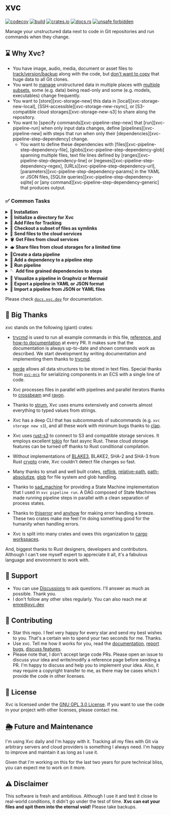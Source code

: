 # xvc

[![codecov](https://codecov.io/gh/iesahin/xvc/branch/main/graph/badge.svg?token=xa3ru5KhRq)](https://codecov.io/gh/iesahin/xvc)
[![build](https://img.shields.io/github/actions/workflow/status/iesahin/xvc/rust.yml?branch=main)](https://github.com/iesahin/xvc/actions/workflows/rust.yml)
[![crates.io](https://img.shields.io/crates/v/xvc)](https://crates.io/crates/xvc)
[![docs.rs](https://img.shields.io/docsrs/xvc)](https://docs.rs/xvc/)
[![unsafe forbidden](https://img.shields.io/badge/unsafe-forbidden-success.svg)](https://github.com/rust-secure-code/safety-dance/)

Manage your unstructured data next to code in Git repositories and run commands when they change. 

## ⌛ Why Xvc?

- You have image, audio, media, document or asset files to [track/version/backup][xvc-file-track] along with the code, but [don't want to copy][xvc-file-recheck] that huge data to all Git clones.
- You want to [manage][xvc-file-list] unstructured data in multiple places with
[multiple subsets][xvc-file-copy], some (e.g. data) being read-only and some
(e.g. models, executables) change frequently. 
- You want to [store][xvc-storage-new] this data in [local][xvc-storage-new-local], [SSH-accessible][xvc-storage-new-rsync], or [S3-compatible cloud storages][xvc-storage-new-s3] to share along the repository. 
- You want to [specify commands][xvc-pipeline-step-new] that [run][xvc-pipeline-run] when only input data changes, define [pipelines][xvc-pipeline-new] with steps that run when only their [dependencies][xvc-pipeline-step-dependency] change.
  - You want to define these dependencies with [files][xvc-pipeline-step-dependency-file], [globs][xvc-pipeline-step-dependency-glob] spanning multiple files, text file lines defined by [ranges][xvc-pipeline-step-dependency-line] or [regexes][xvc-pipeline-step-dependency-regex], [URLs][xvc-pipeline-step-dependency-url], [parameters][xvc-pipeline-step-dependency-params] in the YAML or JSON files, [SQLite queries][xvc-pipeline-step-dependency-sqlite]
  or [any command][xvc-pipeline-step-dependency-generic] that produces output. 

### ✅ Common Tasks 

<details>
  <summary> <strong> 🔽 Installation</strong></summary>

You can get the binary files for Linux, macOS, and Windows from
[releases](https://github.com/iesahin/xvc/releases/latest) page. Extract and
copy the file to your `$PATH`.

Alternatively, if you have Rust [installed], you can build xvc:

```shell
$ cargo install xvc
```

[installed]: https://www.rust-lang.org/tools/install

If you want to use Xvc with Python console and Jupyter notebooks, you can also
install it with `pip`:

```shell
$ pip install xvc
```

Note that pip installation doesn't make `xvc` available as a shell command.
Please see [xvc.py] for details.

[xvc.py]: https://github.com/iesahin/xvc.py

### Completions

Xvc supports dynamic completions for bash, zsh, elvish, fish and powershell. For example, run the following to add completions for bash:

```bash
echo "source <(COMPLETE=bash xvc)" >> ~/.bashrc
```

See [completions] section in the docs for others.

[completions]: https://docs.xvc.dev/intro/completions

</details>

<details>
  <summary>🚀
    <strong> Initialize a directory for Xvc</strong>
  </summary>

```console
$ git init # if you're not already in a Git repository
Initialized empty Git repository in [CWD]/.git/

$ xvc init
```

This command initializes the `.xvc/` directory and adds a `.xvcignore` file for specifying paths you wish to hide from Xvc.

  > 💡**Tip**:
  > Git is **not required** to run Xvc. However running Xvc with Git is usually
  > a good idea. Xvc can stage/commit metadata files (under `.xvc/`) used to
  > track binary files and you can use branches for versioning as well. By
  > default, you won't have to deal with Git commands to commit these metadata
  > files.
  > 
  > If you don't want to use Xvc with Git, use `--no-git` option when
  > initializing.

</details>

<details>
  <summary>
    👣
    <strong>Add Files for Tracking</strong>
  </summary>

Include your data files and directories for tracking:

```shell
$ xvc file track my-data/
```

[This command](https://docs.xvc.dev/ref/xvc-file-track.html) calculates content
hashes for data (using BLAKE-3, by default) and records them. Files are moved
to content-addressed directories under `.xvc/b3`. Then they are copied to the
workspace. 

  > 💡**Tip**:
  > You can specify different [recheck (checkout)
  > methods](https://docs.xvc.dev/ref/xvc-file-recheck/) for files and
  > directories depending on your use case. Symlinks and hardlinks to the
  > files under Xvc cache don't consume additional space but they are readonly.
  > You can also use (copy-on-write) reflinks if your file system supports it
  > and Xvc is built with `reflink` feature. 

</details>

<details>
<summary>🫧 
    <strong>Checkout a subset of files as symlinks</strong>
</summary>

You can copy and recheck (checkout) subsets of files from Xvc cache as symlinks
to create multiple _views_. This is useful when you need a read-only access
that won't consume additional space.

```console
$ xvc file copy my-data/ another-view-to-my-data/
$ xvc file recheck another-view-to-my-data/ --as symlink
```
  > 💡**Tip**:
  > [`xvc file copy`][xvc-file-copy] and [`xvc file move`][xvc-file-move]
  > doesn't require file contents to be available. Xvc works only with their
  > metadata and you can organize files without their content copied to
  > workspace or cache. 
  
  > 💡**Tip**:
  > If you installed [completions] to your shell, Xvc completes file names even
  > if they are not available in the workspace. 

</details>

<details>
<summary> 🌁 <strong>Send files to the cloud services</strong></summary>

Configure a cloud storage to share the files you track with Xvc.

```shell
$ xvc storage new s3 --name my-storage --region us-east-1 --bucket-name xvc
```

You can send the files to this storage.

```shell
$ xvc file send --to my-storage
```

You can also send a subset of the files.

```shell
$ xvc file send 'my-data/training/*' --to my-storage
```

Xvc [supports](https://docs.xvc.dev/ref/xvc-storage-new) [external directories](https://docs.xvc.dev/ref/xvc-storage-new-local), [Rsync](https://docs.xvc.dev/ref/xvc-storage-new-rsync), [AWS S3](https://docs.xvc.dev/ref/xvc-storage-new-s3), [Google Cloud Storage](https://docs.xvc.dev/ref/xvc-storage-new-gcs), [MinIO](https://docs.xvc.dev/ref/xvc-storage-new-minio), [Cloudflare R2](https://docs.xvc.dev/ref/xvc-storage-new-r2), [Wasabi](https://docs.xvc.dev/ref/xvc-storage-new-wasabi), [Digital Ocean Spaces](https://docs.xvc.dev/ref/xvc-storage-new-digital-ocean). Please [create an issue](https://github.com/iesahin/xvc/issues?q=sort%3Aupdated-desc+is%3Aissue+is%3Aopen) if you want Xvc to support another cloud storage service.

> 💡**Tip**:
> Xvc also supports any command to upload/download files. If your favorite
> service is not listed or you want to use another tool (s5cmd, rclone, etc.),
> you can specify a [generic](https://docs.xvc.dev/ref/xvc-storage-new-generic)
> storage by supplying shell commands to upload and download. 

> 📌 **Important**:
> Xvc never stores credentials to your connections and expects them to be
> available in the environment. It _never_ makes network requests (for
> tracking, statistics, etc.) without your knowledge. You can
> [compile](https://docs.xvc.dev/intro/compile-without-default-features)
> without cloud connection support in case you want to make sure that it
> makes no connections to outside services.

</details>

<details>
  <summary> 🪣 
    <strong>Get Files from cloud services</strong>
  </summary>

When you (or someone else) want to access these files later, you can clone the
Git repository and [get the files][xvc-file-bring] from the storage.

```shell
$ git clone https://example.com/my-machine-learning-project
Cloning into 'my-machine-learning-project'...

$ cd my-machine-learning-project
$ xvc file bring my-data/ --from my-storage

```

This approach ensures convenient access to files from the shared storage when
needed.

  > 💡**Tip**:
  > You don't have to reconfigure the storage after cloning, but you need to
  > have valid credentials as environment variables to access the storage. Xvc
  > never stores any credentials.

</details>

<details>
  <summary> 🫖
    <strong>Share files from cloud storages for a limited time</strong> 
  </summary>
  
  You can share Xvc tracked files from S3 compatible storages for a specified period.

```shell
$ xvc file share --storage my-storage dir-0001/file-0001.bin --duration 1h
https://my-storage.s3.eu-central-1.amazonaws.com/xvc....
```

You can share the link with others and they will be able to access to the file hour. The default period is 24 hours.

</details>

<details>
<summary> 🥤<strong>Create a data pipeline</strong></summary>

Suppose you have a script to preprocess files in a directory and you want to run this when the files in `my-data/train` directory changes. We first define a step in the pipeline that will run the script.

```console
$ xvc pipeline step new --step-name install-deps --command 'python3 src/preprocess.py'
```

Each command is associated with a step and each step has a command.

</details>

<details>
<summary> 🔗 <strong>Add a dependency to a pipeline step</strong></summary>

When we want to create a dependency for a command, we use 

We'll make this this step to depend on `requirements.txt` file, so when the file changes it will make the step run.

```console
$ xvc pipeline step dependency --step-name install-deps --file requirements.txt
```

Xvc allows to create dependencies between pipeline steps. Dependent steps wait for dependencies to finish successfully.

Now we create a step to run the script and make `install-deps` step a dependency of it.

```console
$ xvc pipeline step new --step-name generate-data --command 'python3 generate_data.py'
$ xvc pipeline step dependency --step-name generate-data --step install-deps
```
</details>

<details>
<summary> 🛝 <strong>Run pipeline</strong></summary>

After you define the pipeline, you can run it by:

```console
$ xvc pipeline run
[DONE] install-deps (python3 -m pip install --quiet --user -r requirements.txt)
[OUT] [generate-data] CSV file generated successfully.

[DONE] generate-data (python3 generate_data.py)

```

</details>

<details>
<summary> 🪡 <strong>Add fine grained dependencies to steps</strong></summary>

Xvc allows many kinds of dependencies, like [files](https://docs.xvc.dev/ref/xvc-pipeline-step-dependency#file-dependencies),
[groups of files and directories defined by globs](https://docs.xvc.dev/ref/xvc-pipeline-step-dependency#glob-dependencies),
[regular expression searches in files](https://docs.xvc.dev/ref/xvc-pipeline-step-dependency#regex-dependencies),
[line ranges in files](https://docs.xvc.dev/ref/xvc-pipeline-step-dependency#line-dependencies),
[hyper-parameters defined in YAML, JSON or TOML files](https://docs.xvc.dev/ref/xvc-pipeline-step-dependency#hyper-parameter-dependencies)
[HTTP URLs](https://docs.xvc.dev/ref/xvc-pipeline-step-dependency#url-dependencies),
[shell command outputs](https://docs.xvc.dev/ref/xvc-pipeline-step-dependency#generic-command-dependencies),
and [other steps](https://docs.xvc.dev/ref/xvc-pipeline-step-dependency#step-dependencies).

Suppose you're only interested in the IQ scores of those with _Dr._ in front of their names and how they differ from the rest in the dataset we created. Let's create a regex search dependency to the data file that will show all _doctors_ IQ scores.

```console
$ xvc pipeline step new --step-name dr-iq --command 'echo "${XVC_ADDED_REGEX_ITEMS}" >> dr-iq-scores.csv '
$ xvc pipeline step dependency --step-name dr-iq --regex-items 'random_names_iq_scores.csv:/^Dr\..*'
```

The first line specifies a command, when run writes `${XVC_ADDED_REGEX_ITEMS}` environment variable to `dr-iq-scores.csv` file.
The second line specifies the dependency which will also populate the `$[XVC_ADDED_REGEX_ITEMS]` environment variable in the command.

Some dependency types like [regex items],
[line items] and [glob items] inject environment variables in the commands they are a dependency.
For example, if you have two million files specified with a glob, but want to run a script only on the added files after the last run, you can use these environment variables.

When you run the pipeline again, a file named `dr-iq-scores.csv` will be created. Note that, as `requirements.txt` didn't change `install-deps` step and its dependent `generate-data` steps didn't run.

```console
$ xvc pipeline run
[DONE] dr-iq (echo "${XVC_ADDED_REGEX_ITEMS}" >> dr-iq-scores.csv )

$ cat dr-iq-scores.csv
Dr. Brian Shaffer,122
Dr. Brittany Chang,82
Dr. Mallory Payne MD,70
Dr. Sherry Leonard,93
Dr. Susan Swanson,81

```

We are using this feature to get lines starting with `Dr.` from the file and write them to another file. When the file changes, e.g. another record matching the dependency regex added to the `random_names_iq_scores.csv` file, it will also be added to `dr-iq-scores.csv` file.

```console
$ zsh -cl 'echo "Dr. Albert Einstein,144" >> random_names_iq_scores.csv'

$ xvc pipeline run
[DONE] dr-iq (echo "${XVC_ADDED_REGEX_ITEMS}" >> dr-iq-scores.csv )

$ cat dr-iq-scores.csv
Dr. Brian Shaffer,122
Dr. Brittany Chang,82
Dr. Mallory Payne MD,70
Dr. Sherry Leonard,93
Dr. Susan Swanson,81
Dr. Albert Einstein,144

```

Now we want to add a another command that draws a fancy histogram from `dr-iq-scores.csv`. As this new step must wait `dr-iq-scores.csv` file to be ready, we'll define `dr-iq-scores.csv` as an _output_ of `dr-iq` step and set the file as a dependency to this new `visualize` step.

```console
$ xvc pipeline step output --step-name dr-iq --output-file dr-iq-scores.csv
$ xvc pipeline step new --step-name visualize --command 'python3 visualize.py'
$ xvc pipeline step dependency --step-name visualize --file dr-iq-scores.csv
$ xvc pipeline run
[ERROR] Step visualize finished UNSUCCESSFULLY with command python3 visualize.py

```
</details>


<details>
<summary> 🎋 <strong>Visualize a pipeline in Graphviz or Mermaid</strong></summary>

You can get the pipeline in Graphviz DOT format to convert to an image.

```console
$ zsh -cl 'xvc pipeline dag --format graphviz | dot -opipeline.png'

```

You can also ask for a [mermaid.js]() diagram;


```console
xvc pipeline dag --format mermaid
```

</details>

<details>
<summary> 🐾 <strong>Export a pipeline in YAML or JSON format</strong></summary>
You can also export and import the pipeline to JSON to edit in your editor.

```console
$ xvc pipeline export --file my-pipeline.json

$ cat my-pipeline.json
{
  "name": "default",
  "steps": [
    {
      "command": "python3 -m pip install --quiet --user -r requirements.txt",
      "dependencies": [
        {
          "File": {
            "content_digest": {
              "algorithm": "Blake3",
              "digest": [
                43,
                86,
                244,
                111,
                13,
                243,
                28,
                110,
                140,
                213,
                105,
                20,
                239,
                62,
                73,
                75,
                13,
                146,
                82,
                17,
                148,
                152,
                66,
                86,
                154,
                230,
                154,
                246,
                213,
                214,
                40,
                119
              ]
            },
            "path": "requirements.txt",
            "xvc_metadata": {
              "file_type": "File",
              "modified": {
                "nanos_since_epoch": [..],
                "secs_since_epoch": [..]
              },
              "size": 14
            }
          }
        }
      ],
      "invalidate": "ByDependencies",
      "name": "install-deps",
      "outputs": []
    },
    {
      "command": "python3 generate_data.py",
      "dependencies": [
        {
          "Step": {
            "name": "install-deps"
          }
        }
      ],
      "invalidate": "ByDependencies",
      "name": "generate-data",
      "outputs": []
    },
    {
      "command": "echo /"${XVC_ADDED_REGEX_ITEMS}/" >> dr-iq-scores.csv ",
      "dependencies": [
        {
          "RegexItems": {
            "lines": [
              "Dr. Brian Shaffer,122",
              "Dr. Susan Swanson,81",
              "Dr. Brittany Chang,82",
              "Dr. Mallory Payne MD,70",
              "Dr. Sherry Leonard,93",
              "Dr. Albert Einstein,144"
            ],
            "path": "random_names_iq_scores.csv",
            "regex": "^Dr//..*",
            "xvc_metadata": {
              "file_type": "File",
              "modified": {
                "nanos_since_epoch": [..],
                "secs_since_epoch": [..]
              },
              "size": 19021
            }
          }
        }
      ],
      "invalidate": "ByDependencies",
      "name": "dr-iq",
      "outputs": [
        {
          "File": {
            "path": "dr-iq-scores.csv"
          }
        }
      ]
    },
    {
      "command": "python3 visualize.py",
      "dependencies": [
        {
          "File": {
            "content_digest": null,
            "path": "dr-iq-scores.csv",
            "xvc_metadata": null
          }
        }
      ],
      "invalidate": "ByDependencies",
      "name": "visualize",
      "outputs": []
    }
  ],
  "version": 1,
  "workdir": ""
}
```

You can edit the file to change commands, add new dependencies, etc. and import it back to Xvc.
</details>

<details>
  <summary> 🛃 <strong>Import a pipeline from JSON or YAML files</strong></summary>

```console
$ xvc pipeline import --file my-pipeline.json --overwrite
```

</details>

Please check [`docs.xvc.dev`](https://docs.xvc.dev) for documentation.

## 🤟 Big Thanks

xvc stands on the following (giant) crates:

- [trycmd] is used to run all example commands in this file, [reference, and how-to documentation](https://docs.xvc.dev) at
  every PR. It makes sure that the documentation is always up-to-date and shown commands work as described. We start
  development by writing documentation and implementing them thanks to [trycmd].

- [serde] allows all data structures to be stored in text files. Special thanks from [`xvc-ecs`] for serializing components in an ECS with a single line of code.

- Xvc processes files in parallel with pipelines and parallel iterators thanks to [crossbeam] and [rayon].

- Thanks to [strum], Xvc uses enums extensively and converts almost everything to typed values from strings.

- Xvc has a deep CLI that has subcommands of subcommands (e.g. `xvc storage new s3`), and all these work with minimum bugs thanks to [clap].

- Xvc uses [rust-s3] to connect to S3 and compatible storage services. It employs excellent [tokio] for fast async Rust. These cloud storage features can be turned off thanks to Rust conditional compilation.

- Without implementations of [BLAKE3], BLAKE2, SHA-2 and SHA-3 from Rust [crypto] crate, Xvc couldn't detect file changes so fast.

- Many thanks to small and well built crates, [reflink], [relative-path], [path-absolutize], [glob] for file system and glob handling.

- Thanks to [sad_machine] for providing a State Machine implementation that I used in `xvc pipeline run`. A DAG composed of State Machines made running pipeline steps in parallel with a clean separation of process states.

- Thanks to [thiserror] and [anyhow] for making error handling a breeze. These two crates make me feel I'm doing something good for the humanity when handling errors.

- Xvc is split into many crates and owes this organization to [cargo workspaces].

[crossbeam]: https://docs.rs/crossbeam/
[cargo workspaces]: https://crates.io/crates/cargo-workspaces
[rayon]: https://docs.rs/rayon/
[strum]: https://docs.rs/strum/
[clap]: https://docs.rs/clap/
[serde]: https://serde.rs
[blake3]: https://docs.rs/blake3/
[crypto]: https://docs.rs/rust-crypto/
[reflink]: https://docs.rs/reflink/
[relative-path]: https://docs.rs/relative-path/
[path-absolutize]: https://docs.rs/path-absolutize/
[glob]: https://docs.rs/glob/
[wax]: https://docs.rs/wax/
[trycmd]: https://docs.rs/trycmd/
[sad_machine]: https://docs.rs/sad_machine/
[thiserror]: https://docs.rs/thiserror/
[anyhow]: https://docs.rs/anyhow/
[rust-s3]: https://docs.rs/rust-s3/
[`xvc-ecs`]: https://docs.rs/xvc-ecs/
[tokio]: https://tokio.rs

And, biggest thanks to Rust designers, developers and contributors. Although I can't see myself expert to appreciate it all, it's a fabulous language and environment to work with.

## 🚁 Support

- You can use [Discussions](https://github.com/iesahin/xvc/discussions) to ask questions. I'll answer as much as possible. Thank you.
- I don't follow any other sites regularly. You can also reach me at [emre@xvc.dev](mailto:emre@xvc.dev)

## 👐 Contributing

- Star this repo. I feel very happy for every star and send my best wishes to you. That's a certain win to spend your two seconds for me. Thanks.
- Use xvc. Tell me how it works for you, read the [documentation](https://docs.xvc.dev), [report bugs](https://github.com/iesahin/xvc/issues), [discuss features](https://github.com/iesahin/xvc/discussions).
- Please note that, I don't accept large code PRs. Please open an issue to discuss your idea and write/modify a
  reference page before sending a PR. I'm happy to discuss and help you to implement your idea. Also, it may require a copyright transfer to me, as there may be cases which I provide the code in other licenses.

## 📜 License

Xvc is licensed under the [GNU GPL 3.0 License](https://github.com/iesahin/xvc/blob/main/LICENSE). If you want to use the code in your project with other licenses, please contact me.

## 🌦️ Future and Maintenance

I'm using Xvc daily and I'm happy with it. Tracking all my files with Git via arbitrary servers and cloud providers is
something I always need. I'm happy to improve and maintain it as long as I use it.

Given that I'm working on this for the last two years for pure technical bliss, you can expect me to work on it more.

## ⚠️ Disclaimer

This software is fresh and ambitious. Although I use it and test it close to real-world conditions, it didn't go under
the test of time. **Xvc can eat your files and spit them into the eternal void!** Please take backups.


[xvc-file-track]: https://docs.xvc.dev/ref/xvc-file-track
[xvc-file-list]: https://docs.xvc.dev/ref/xvc-file-list
[xvc-file-recheck]: https://docs.xvc.dev/ref/xvc-file-recheck
[xvc-file-send]: https://docs.xvc.dev/ref/xvc-file-send
[xvc-file-bring]: https://docs.xvc.dev/ref/xvc-file-bring
[xvc-file-copy]: https://docs.xvc.dev/ref/xvc-file-copy
[xvc-file-move]: https://docs.xvc.dev/ref/xvc-file-move
